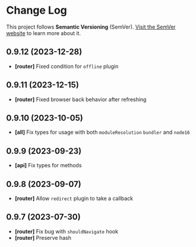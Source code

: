 # Change Log

This project follows **Semantic Versioning** (SemVer). [Visit the SemVer website](http://semver.org/) to learn more about it.

## 0.9.12 (2023-12-28)

- **[router]** Fixed condition for `offline` plugin

## 0.9.11 (2023-12-15)

- **[router]** Fixed browser back behavior after refreshing

## 0.9.10 (2023-10-05)

- **[all]** Fix types for usage with both `moduleResolution` `bundler` and `node16`

## 0.9.9 (2023-09-23)

- **[api]** Fix types for methods

## 0.9.8 (2023-09-07)

- **[router]** Allow `redirect` plugin to take a callback

## 0.9.7 (2023-07-30)

- **[router]** Fix bug with `shouldNavigate` hook
- **[router]** Preserve hash
